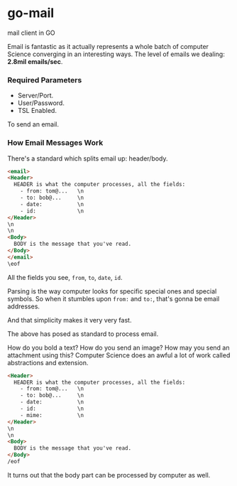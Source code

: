 # go-mail
mail client in GO

Email is fantastic as it actually represents a whole batch of computer Science
converging in an interesting ways. The level of emails we dealing: **2.8mil emails/sec**.

### Required Parameters

- Server/Port.   
- User/Password.
- TSL Enabled.

To send an email.


### How Email Messages Work

There's a standard which splits email up: header/body.

```html
<email>
<Header>
  HEADER is what the computer processes, all the fields:
    - from: tom@...   \n
    - to: bob@...     \n
    - date:           \n
    - id:             \n
</Header>
\n
\n
<Body>
  BODY is the message that you've read.
</Body>
</email>
\eof
```
All the fields you see, `from`, `to`, `date`, `id`.

Parsing is the way computer looks for specific special ones and special symbols.
So when it stumbles upon `from:` and `to:`, that's gonna be email addresses.

And that simplicity makes it very very fast.


The above has posed as standard to process email.


How do you bold a text? How do you send an image? How may you send an attachment
using this? Computer Science does an awful a lot of work called abstractions and
extension.




```html
<Header>
  HEADER is what the computer processes, all the fields:
    - from: tom@...   \n
    - to: bob@...     \n
    - date:           \n
    - id:             \n
    - mime:           \n
</Header>
\n
\n
<Body>
  BODY is the message that you've read.
</Body>
/eof
```
It turns out that the body part can be processed by computer as well.

